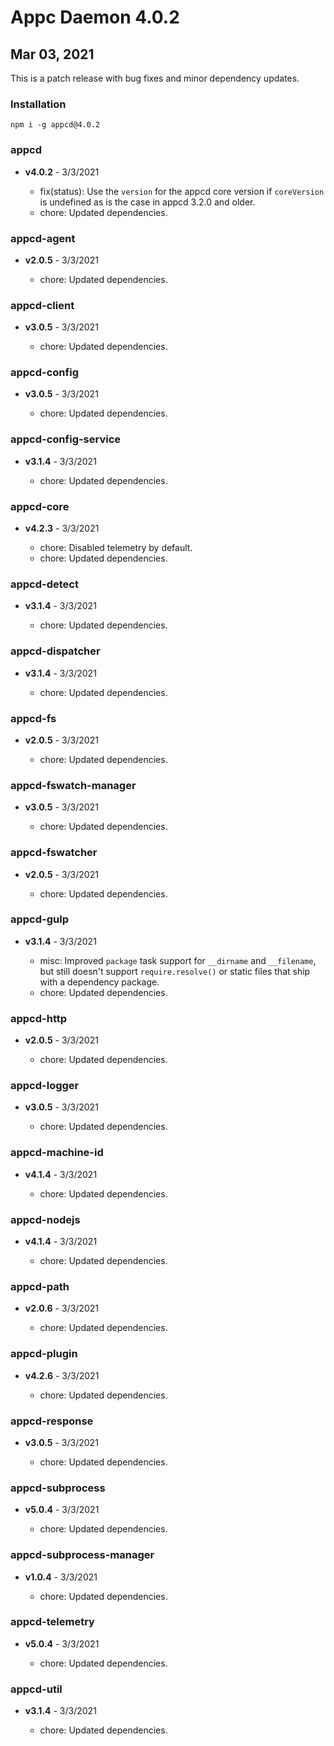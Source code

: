 # Appc Daemon 4.0.2

## Mar 03, 2021

This is a patch release with bug fixes and minor dependency updates.

### Installation

```
npm i -g appcd@4.0.2
```

### appcd

 * **v4.0.2** - 3/3/2021

   * fix(status): Use the `version` for the appcd core version if `coreVersion` is undefined as is
     the case in appcd 3.2.0 and older.
   * chore: Updated dependencies.

### appcd-agent

 * **v2.0.5** - 3/3/2021

   * chore: Updated dependencies.

### appcd-client

 * **v3.0.5** - 3/3/2021

   * chore: Updated dependencies.

### appcd-config

 * **v3.0.5** - 3/3/2021

   * chore: Updated dependencies.

### appcd-config-service

 * **v3.1.4** - 3/3/2021

   * chore: Updated dependencies.

### appcd-core

 * **v4.2.3** - 3/3/2021

   * chore: Disabled telemetry by default.
   * chore: Updated dependencies.

### appcd-detect

 * **v3.1.4** - 3/3/2021

   * chore: Updated dependencies.

### appcd-dispatcher

 * **v3.1.4** - 3/3/2021

   * chore: Updated dependencies.

### appcd-fs

 * **v2.0.5** - 3/3/2021

   * chore: Updated dependencies.

### appcd-fswatch-manager

 * **v3.0.5** - 3/3/2021

   * chore: Updated dependencies.

### appcd-fswatcher

 * **v2.0.5** - 3/3/2021

   * chore: Updated dependencies.

### appcd-gulp

 * **v3.1.4** - 3/3/2021

   * misc: Improved `package` task support for `__dirname` and `__filename`, but still doesn't
     support `require.resolve()` or static files that ship with a dependency package.
   * chore: Updated dependencies.

### appcd-http

 * **v2.0.5** - 3/3/2021

   * chore: Updated dependencies.

### appcd-logger

 * **v3.0.5** - 3/3/2021

   * chore: Updated dependencies.

### appcd-machine-id

 * **v4.1.4** - 3/3/2021

   * chore: Updated dependencies.

### appcd-nodejs

 * **v4.1.4** - 3/3/2021

   * chore: Updated dependencies.

### appcd-path

 * **v2.0.6** - 3/3/2021

   * chore: Updated dependencies.

### appcd-plugin

 * **v4.2.6** - 3/3/2021

   * chore: Updated dependencies.

### appcd-response

 * **v3.0.5** - 3/3/2021

   * chore: Updated dependencies.

### appcd-subprocess

 * **v5.0.4** - 3/3/2021

   * chore: Updated dependencies.

### appcd-subprocess-manager

 * **v1.0.4** - 3/3/2021

   * chore: Updated dependencies.

### appcd-telemetry

 * **v5.0.4** - 3/3/2021

   * chore: Updated dependencies.

### appcd-util

 * **v3.1.4** - 3/3/2021

   * chore: Updated dependencies.